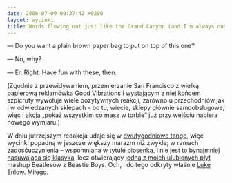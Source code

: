 ```yaml
---
date: 2006-07-09 09:37:42 +0200
layout: wycinki
title: Words flowing out just like the Grand Canyon (and I’m always out looking for a female companion)
---
```


— Do you want a plain brown paper bag to put on top of this one?

— No, why?

— Er. Right. Have fun with these, then.

(Zgodnie z przewidywaniem, przemierzanie San Francisco z wielką papierową reklamówką [Good Vibrations](http://en.wikipedia.org/wiki/Good_Vibrations_%28business%29 'antique vibrator museum robi wrażenie') i wystającym z niej końcem szpicruty wywołuje wiele pozytywnych reakcji, zarówno u przechodniów jak i w odwiedzanych sklepach – bo tu, wiecie, sklepy głównie samoobsługowe, więc i [akcja](http://martek.org/torba_projekt/ 'klasyka Czadu') „pokaż wszystkim co masz w torbie” już przy wejściu nabiera nowego wymiaru.)

W dniu jutrzejszym redakcja udaje się w [dwutygodniowe tango](http://greentortoise.com/best.of.the.west.html 'in Big Sur we take some time to linger on'), więc wycinki popadną w jeszcze większy marazm niż zwykle; w ramach zadośćuczynienia – wspomniana w tytule [piosenka](http://m.shot.pl/ladies-do-love-me.ogg 'the gift of gab is the gift that I have, prawda'), i nie jest to bynajmniej [nasuwająca się klasyka](http://en.wikipedia.org/wiki/Road_Trippin%27 'blue, you sit so pretty west of the 1'), lecz otwierający [jedną z moich ulubionych płyt](http://djbc.net/beastles/ 'dj BC: „Let It Beast”') mashup Beatlesów z Beastie Boys. Och, i do tego odkryty właśnie [Luke Enlow](http://lenlow.com/ 'do imagine wild music'). Miłego.
